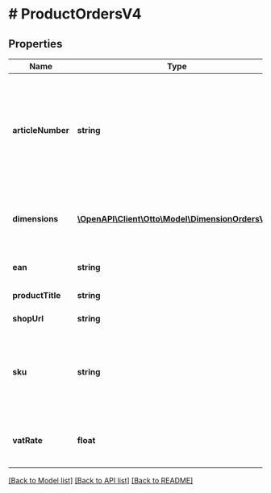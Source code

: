 # # ProductOrdersV4

## Properties

Name | Type | Description | Notes
------------ | ------------- | ------------- | -------------
**articleNumber** | **string** | The external identifier of the product, it is shown as \&quot;article number\&quot; on the product detail page of otto.de to the customer. |
**dimensions** | [**\OpenAPI\Client\Otto\Model\DimensionOrdersV4[]**](DimensionOrdersV4.md) | List of dimensions that are individual for each product type | [optional]
**ean** | **string** | EAN number of this product | [optional]
**productTitle** | **string** | The title of this product |
**shopUrl** | **string** | Shop link for the product | [optional]
**sku** | **string** | The external identifier of the variation, uniquely identifies a variation in partner cataloq |
**vatRate** | **float** | The VAT rate for ordered products and shipping costs |

[[Back to Model list]](../../README.md#models) [[Back to API list]](../../README.md#endpoints) [[Back to README]](../../README.md)
